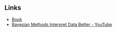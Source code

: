 ## Links

- [Book](https://pdhoff.github.io/book/)
- [Bayesian Methods Interpret Data Better \- YouTube](https://www.youtube.com/watch?v=YyohWpjl6KU)